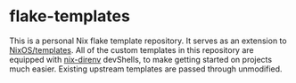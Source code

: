 # flake-templates
This is a personal Nix flake template repository. It serves as an extension to
[NixOS/templates](https://github.com/NixOS/templates). All of the custom
templates in this repository are equipped with
[nix-direnv](https://github.com/nix-community/nix-direnv) devShells, to make
getting started on projects much easier. Existing upstream templates are passed through unmodified.
